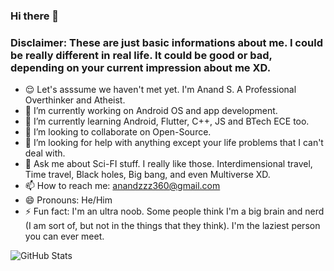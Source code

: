 ### Hi there 👋
### Disclaimer: These are just basic informations about me. I could be really different in real life. It could be good or bad, depending on your current impression about me XD.

<!--
**AnandSuresh02/AnandSuresh02** is a ✨ _special_ ✨ repository because its `README.md` (this file) appears on your GitHub profile.

Here are some ideas to get you started:
-->
- 😌️ Let's asssume we haven't met yet. I'm Anand S. A Professional Overthinker and Atheist.
- 🔭 I’m currently working on Android OS and app development.
- 🌱 I’m currently learning Android, Flutter, C++, JS and BTech ECE too.
- 👯 I’m looking to collaborate on Open-Source.
- 🤔 I’m looking for help with anything except your life problems that I can't deal with.
- 💬 Ask me about Sci-FI stuff. I really like those. Interdimensional travel, Time travel, Black holes, Big bang, and even Multiverse XD.
- 📫 How to reach me: anandzzz360@gmail.com
- 😄 Pronouns: He/Him
- ⚡ Fun fact: I'm an ultra noob. Some people think I'm a big brain and nerd (I am sort of, but not in the things that they think). I'm the laziest person you can ever meet.

![GitHub Stats](https://github-readme-stats.vercel.app/api?username=AnandSuresh02&theme=dark)
